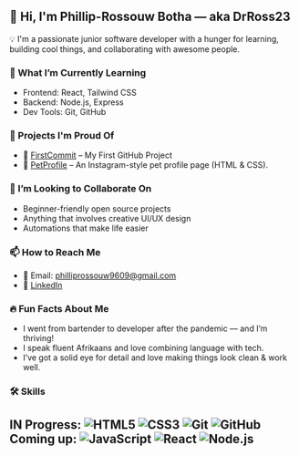 
## 👋 Hi, I'm Phillip-Rossouw Botha — aka DrRoss23

💡 I'm a passionate junior software developer with a hunger for learning, building cool things, and collaborating with awesome people.

### 🧠 What I’m Currently Learning
- Frontend: React, Tailwind CSS
- Backend: Node.js, Express
- Dev Tools: Git, GitHub

### 🚀 Projects I'm Proud Of
- 📱 [FirstCommit](https://github.com/DrRoss23/Module_02_PHIBOT25159_PTO2503_B_Phillip-Botha_SDF01_Chad-Bosch) – My First GitHub Project
- 📱 [PetProfile](https://github.com/DrRoss23/Module_06_PHIBOT25159_PTO2503_B_Phillip-Botha_SDF03_Chad-Bosch) – An Instagram-style pet profile page (HTML & CSS).


### 🌱 I’m Looking to Collaborate On
- Beginner-friendly open source projects
- Anything that involves creative UI/UX design
- Automations that make life easier

### 📫 How to Reach Me
- 📧 Email: philliprossouw9609@gmail.com
- 💼 [LinkedIn](https://linkedin.com/in/philliprossouwb)

### 🔥 Fun Facts About Me
- I went from bartender to developer after the pandemic — and I’m thriving!
- I speak fluent Afrikaans and love combining language with tech.
- I’ve got a solid eye for detail and love making things look clean & work well.

### 🛠️ Skills
IN Progress:
![HTML5](https://img.shields.io/badge/-HTML5-E34F26?style=flat&logo=html5&logoColor=white)
![CSS3](https://img.shields.io/badge/-CSS3-1572B6?style=flat&logo=css3)
![Git](https://img.shields.io/badge/-Git-F05032?style=flat&logo=git&logoColor=white)
![GitHub](https://img.shields.io/badge/-GitHub-181717?style=flat&logo=github)
Coming up:
![JavaScript](https://img.shields.io/badge/-JavaScript-F7DF1E?style=flat&logo=javascript&logoColor=black)
![React](https://img.shields.io/badge/-React-61DAFB?style=flat&logo=react&logoColor=black)
![Node.js](https://img.shields.io/badge/-Node.js-339933?style=flat&logo=node.js&logoColor=white)
---
